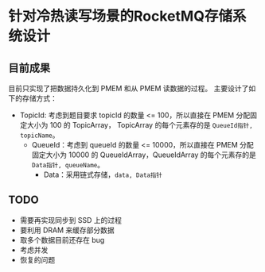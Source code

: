# 针对冷热读写场景的RocketMQ存储系统设计

## 目前成果

目前只实现了把数据持久化到 PMEM 和从 PMEM 读数据的过程。
主要设计了如下的存储方式：
- TopicId: 考虑到题目要求 topicId 的数量 <= 100，所以直接在 PMEM 分配固定大小为 100 的 TopicArray， TopicArray 的每个元素存的是 `QueueId指针, topicName`。
    - QueueId：考虑到 queueId 的数量 <= 10000，所以直接在 PMEM 分配固定大小为 10000 的 QueueIdArray，QueueIdArray 的每个元素存的是 `Data指针, queueName`。
        - Data：采用链式存储，`data, Data指针`
## TODO
- 需要再实现同步到 SSD 上的过程
- 要利用 DRAM 来缓存部分数据
- 取多个数据目前还存在 bug 
- 考虑并发
- 恢复的问题
